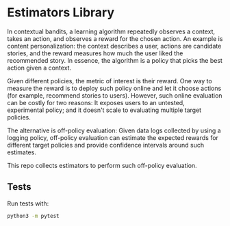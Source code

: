 # Estimators Library

In contextual bandits, a learning algorithm repeatedly observes a context, takes an action, and observes a reward for the chosen action. An example is content personalization: the context describes a user, actions are candidate stories, and the reward measures how much the user liked the recommended story. In essence, the algorithm is a policy that picks the best action given a context.

Given different policies, the metric of interest is their reward. One way to measure the reward is to deploy such policy online and let it choose actions (for example, recommend stories to users). However, such online evaluation can be costly for two reasons: It exposes users to an untested, experimental policy; and it doesn't scale to evaluating multiple target policies.

The alternative is off-policy evaluation: Given data logs collected by using a logging policy, off-policy evaluation can estimate the expected rewards for different target policies and provide confidence intervals around such estimates.

This repo collects estimators to perform such off-policy evaluation.

## Tests
Run tests with:
```sh
python3 -m pytest
```